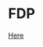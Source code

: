 # FDP

[Here](https://colab.research.google.com/github/zachary62/FDP/blob/main/differential_privacy_data_market_experiment.ipynb)

